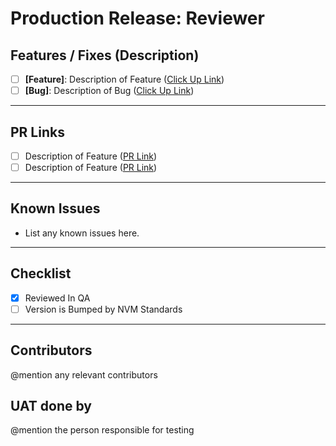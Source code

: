 # Production Release: Reviewer

## Features / Fixes (Description)
- [ ] **[Feature]**: Description of Feature ([Click Up Link](#))
- [ ] **[Bug]**: Description of Bug ([Click Up Link](#))

---

## PR Links
- [ ] Description of Feature ([PR Link](#))
- [ ] Description of Feature ([PR Link](#))

---


## Known Issues
- List any known issues here.

---

## Checklist
- [x] Reviewed In QA
- [ ] Version is Bumped by NVM Standards

---

## Contributors
@mention any relevant contributors

## UAT done by
@mention the person responsible for testing
